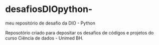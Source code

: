 # desafiosDIOpython-
meu repositório de desafio da DIO - Python

Reposotório criado para depositar os desafios de códigos e projetos do curso Ciência de dados - Unimed BH.

